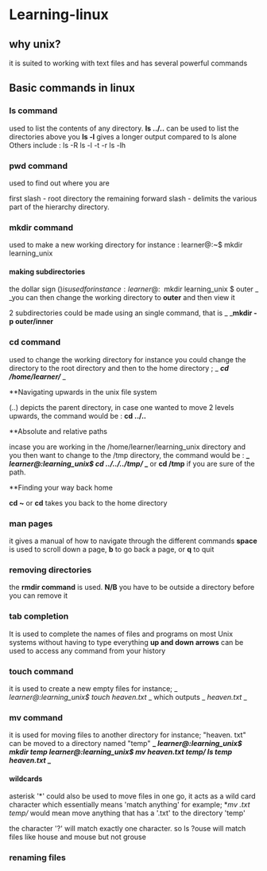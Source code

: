 # Learning-linux

## why unix?
it is suited to working with text files and has several powerful commands

## Basic commands in linux

### ls command
used to list the contents of any directory.
**ls ../..** can be used to list the directories above you
**ls -l** gives a longer output compared to ls alone
Others include : ls -R
                 ls -l -t -r
                 ls -lh

### pwd command
used to find out where you are

first slash - root directory
the remaining forward slash - delimits the various part of the hierarchy directory.

### mkdir command
used to make a new working directory
for instance : learner@:~$ mkdir learning_unix
#### making subdirectories
the dollar sign ($) is used
for instance : learner@:~$ mkdir learning_unix $ outer
_ _you can then change the working directory to **outer** and then view it

2 subdirectories could be made using an single command, that is
_ _**mkdir -p outer/inner**

### cd command
used to change the working directory
for instance you could change the directory to the root directory and then to the home directory ; _ _**cd /home/learner/**_ _

**Navigating upwards in the unix file system

(..) depicts the parent directory, in case one wanted to move 2 levels upwards, the command would be : **cd ../..**

**Absolute and relative paths

incase you are working in the /home/learner/learning_unix directory and you then want to change to the /tmp directory, 
the command would be : **_ _learner@:learning_unix$ cd ../../../tmp/_ _** or **cd /tmp** if you are sure of the path.

**Finding your way back home

**cd ~** or **cd** takes you back to the home directory

### man pages
it gives a manual of how to navigate through the different commands
**space** is used to scroll down a page, **b** to go back a page, or **q** to quit

### removing directories
the **rmdir command** is used.
**N/B** you have to be outside a directory before you can remove it

### tab completion
It is used to complete the names of files and programs on most Unix systems without having to type everything
**up and down arrows** can be used to access any command from your history

### touch command
it is used to create a new empty files
for instance; _ _learner@:learning_unix$ touch heaven.txt_ _ which outputs _ _heaven.txt_ _

### mv command
it is used for moving files to another directory
for instance; "heaven. txt" can be moved to a directory named "temp"
**_ _learner@:learning_unix$ mkdir temp
learner@:learning_unix$ mv heaven.txt temp/
ls temp
heaven.txt_ _**

#### wildcards
asterisk '*' could also be used to move files in one go, it acts as a wild card character which essentially means 'match anything'
for example; **mv *.txt temp/** would mean move anything that has a '.txt' to the directory 'temp'

the character '?' will match exactly one character. so ls ?ouse will match files like house and mouse but not grouse

### renaming files
